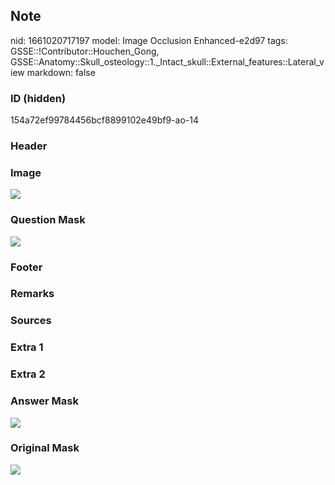 ## Note
nid: 1661020717197
model: Image Occlusion Enhanced-e2d97
tags: GSSE::!Contributor::Houchen_Gong, GSSE::Anatomy::Skull_osteology::1._Intact_skull::External_features::Lateral_view
markdown: false

### ID (hidden)
154a72ef99784456bcf8899102e49bf9-ao-14

### Header


### Image
<img src="netter-lateralviewofskull-mandibleremoved.png">

### Question Mask
<img src="154a72ef99784456bcf8899102e49bf9-ao-14-Q.svg">

### Footer


### Remarks


### Sources


### Extra 1


### Extra 2


### Answer Mask
<img src="154a72ef99784456bcf8899102e49bf9-ao-14-A.svg">

### Original Mask
<img src="154a72ef99784456bcf8899102e49bf9-ao-O.svg">
